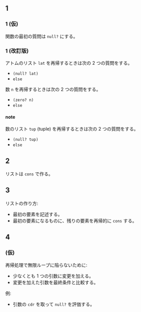## 1

### 1 (仮)

関数の最初の質問は `null?` にする。

### 1 (改訂版)

アトムのリスト `lat` を再帰するときは次の 2 つの質問をする。
- `(null? lat)`
- `else`

数 `n` を再帰するときは次の 2 つの質問をする。
- `(zero? n)`
- `else`

#### note

数のリスト `tup` (tuple) を再帰するときは次の 2 つの質問をする。
- `(null? tup)`
- `else`

## 2

リストは `cons` で作る。

## 3

リストの作り方:
  - 最初の要素を記述する。
  - 最初の要素になるものに、残りの要素を再帰的に `cons` する。

## 4

### (仮)

再帰処理で無限ループに陥らないために:
  - 少なくとも 1 つの引数に変更を加える。
  - 変更を加えた引数を最終条件と比較する。

例:
  - 引数の `cdr` を取って `null?` を評価する。
